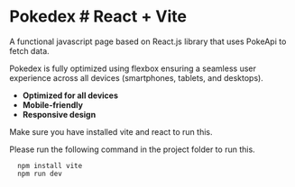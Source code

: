# Pokedex # React + Vite

A functional javascript page based on React.js library that uses PokeApi to fetch data.

Pokedex is fully optimized using flexbox ensuring a seamless user experience across all devices (smartphones, tablets, and desktops).

- **Optimized for all devices**
- **Mobile-friendly**
- **Responsive design**

Make sure you have installed vite and react to run this.

Please run the following command in the project folder to run this.

```shell
  npm install vite
  npm run dev
```

